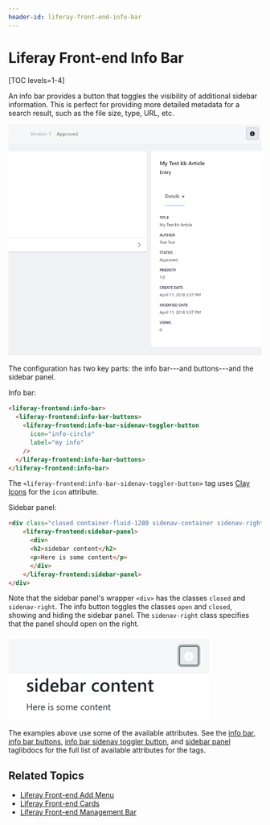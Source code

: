 ```yaml
---
header-id: liferay-front-end-info-bar
---
```


# Liferay Front-end Info Bar

[TOC levels=1-4]

An info bar provides a button that toggles the visibility of additional sidebar 
information. This is perfect for providing more detailed metadata for a search 
result, such as the file size, type, URL, etc. 

![Figure 1: The info bar tags create a sidebar panel toggler that reveals additional info.](../../../../images/liferay-frontend-taglib-info-bar-article.png)

The configuration has two key parts: the info bar---and buttons---and the
sidebar panel. 

Info bar:

```html
<liferay-frontend:info-bar>
  <liferay-frontend:info-bar-buttons>
    <liferay-frontend:info-bar-sidenav-toggler-button
      icon="info-circle"
      label="my info"
    />
  </liferay-frontend:info-bar-buttons>
</liferay-frontend:info-bar>
```

The `<liferay-frontend:info-bar-sidenav-toggler-button>` tag uses 
[Clay Icons](/docs/7-2/reference/-/knowledge_base/r/clay-icons) 
for the `icon` attribute. 

Sidebar panel:

```html
<div class="closed container-fluid-1280 sidenav-container sidenav-right" id="<portlet:namespace />infoPanelId">
    <liferay-frontend:sidebar-panel>
      <div>
      <h2>sidebar content</h2>
      <p>Here is some content</p>
      </div>
    </liferay-frontend:sidebar-panel>
</div>
```

Note that the sidebar panel's wrapper `<div>` has the classes `closed` and 
`sidenav-right`. The info button toggles the classes `open` and `closed`, 
showing and hiding the sidebar panel. The `sidenav-right` class specifies that 
the panel should open on the right.

![Figure 2: The info bar tags create a sidebar panel toggler that reveals additional info.](../../../../images/liferay-frontend-taglib-info-bar.png)

The examples above use some of the available attributes. See the 
[info bar](@app-ref@/foundation/latest/taglibdocs/liferay-frontend/info-bar.html), 
[info bar buttons](@app-ref@/foundation/latest/taglibdocs/liferay-frontend/info-bar-buttons.html), 
[info bar sidenav toggler button](@app-ref@/foundation/latest/taglibdocs/liferay-frontend/info-bar-sidenav-toggler-button.html), 
and 
[sidebar panel](@app-ref@/foundation/latest/taglibdocs/liferay-frontend/sidebar-panel.html) 
taglibdocs for the full list of available attributes for the tags. 

## Related Topics

- [Liferay Front-end Add Menu](/docs/7-2/reference/-/knowledge_base/r/liferay-front-end-add-menu)
- [Liferay Front-end Cards](/docs/7-2/reference/-/knowledge_base/r/liferay-front-end-cards)
- [Liferay Front-end Management Bar](/docs/7-2/reference/-/knowledge_base/r/liferay-front-end-management-bar)

